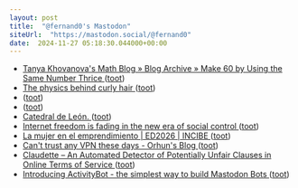 ```yaml
---
layout: post
title:  "@fernand0's Mastodon"
siteUrl:  "https://mastodon.social/@fernand0"
date:  2024-11-27 05:18:30.044000+00:00
---
```

*  [Tanya Khovanova's Math Blog  » Blog Archive   » Make 60 by Using the Same Number Thrice ](https://blog.tanyakhovanova.com/2024/11/make-60-by-using-the-same-number-thrice) ([toot](https://mastodon.social/@fernand0/113553225157362802))
*  [The physics behind curly hair ](https://bigthink.com/starts-with-a-bang/physics-curly-hair) ([toot](https://mastodon.social/@fernand0/113552479061964529))
*  [ ](https://mastodon.social/users/fernand0/statuses/113551214166920527/activity) ([toot](https://mastodon.social/users/fernand0/statuses/113551214166920527/activity))
*  [ ](https://mastodon.social/@mkb) ([toot](https://mastodon.social/@fernand0/113551214008949695))
*  [Catedral de León. ](https://avecesunafoto.wordpress.com/2024/11/26/catedral-de-leon) ([toot](https://mastodon.social/@fernand0/113550705342243648))
*  [Internet freedom is fading in the new era of social control ](https://bigthink.com/the-present/internet-freedom-is-fading-in-the-new-era-of-social-control) ([toot](https://mastodon.social/@fernand0/113550574351708132))
*  [La mujer en el emprendimiento \| ED2026 \| INCIBE ](https://www.incibe.es/emprendimiento/publicaciones/guias-y-estudios/estudios/la-mujer-en-el-emprendimient) ([toot](https://mastodon.social/@fernand0/113550384817948820))
*  [Can't trust any VPN these days - Orhun's Blog ](https://blog.orhun.dev/cant-trust-any-vpn) ([toot](https://mastodon.social/@fernand0/113550246968042371))
*  [Claudette – An Automated Detector of Potentially Unfair Clauses in Online Terms of Service   ](https://theoreti.ca/?p=8577) ([toot](https://mastodon.social/@fernand0/113549994905221470))
*  [Introducing ActivityBot - the simplest way to build Mastodon Bots ](https://shkspr.mobi/blog/2024/11/introducing-activitybot-the-simplest-way-to-build-mastodon-bots) ([toot](https://mastodon.social/@fernand0/113549246006522230))
